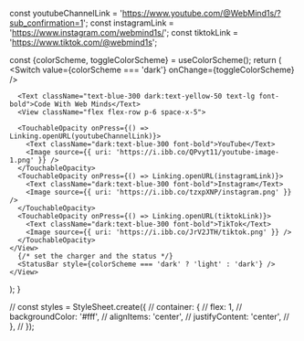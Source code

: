 const youtubeChannelLink = 'https://www.youtube.com/@WebMind1s/?sub_confirmation=1';
  const instagramLink = 'https://www.instagram.com/webmind1s/';
  const tiktokLink = 'https://www.tiktok.com/@webmind1s';

 const {colorScheme, toggleColorScheme} = useColorScheme();
  return (
    <View className="flex-1 items-center justify-center bg-gradient-to-tr from-sky-100 via-lime-600 to-sky-400 dark:bg-black">
     <Switch value={colorScheme === 'dark'} onChange={toggleColorScheme} />
 
      <Text className="text-blue-300 dark:text-yellow-50 text-lg font-bold">Code With Web Minds</Text>
      <View className="flex flex-row p-6 space-x-5">

      <TouchableOpacity onPress={() => Linking.openURL(youtubeChannelLink)}>
        <Text className="dark:text-blue-300 font-bold">YouTube</Text>
        <Image source={{ uri: 'https://i.ibb.co/QPvyt11/youtube-image-1.png' }} />
      </TouchableOpacity>
      <TouchableOpacity onPress={() => Linking.openURL(instagramLink)}>
        <Text className="dark:text-blue-300 font-bold">Instagram</Text>
        <Image source={{ uri: 'https://i.ibb.co/tzxpXNP/instagram.png' }} />
      </TouchableOpacity>
      <TouchableOpacity onPress={() => Linking.openURL(tiktokLink)}>
        <Text className="dark:text-blue-300 font-bold">TikTok</Text>
        <Image source={{ uri: 'https://i.ibb.co/JrV2JTH/tiktok.png' }} />
      </TouchableOpacity>
    </View>
      {/* set the charger and the status */}
      <StatusBar style={colorScheme === 'dark' ? 'light' : 'dark'} />
    </View>
  );
}

// const styles = StyleSheet.create({
//   container: {
//     flex: 1,
//     backgroundColor: '#fff',
//     alignItems: 'center',
//     justifyContent: 'center',
//   },
// });
